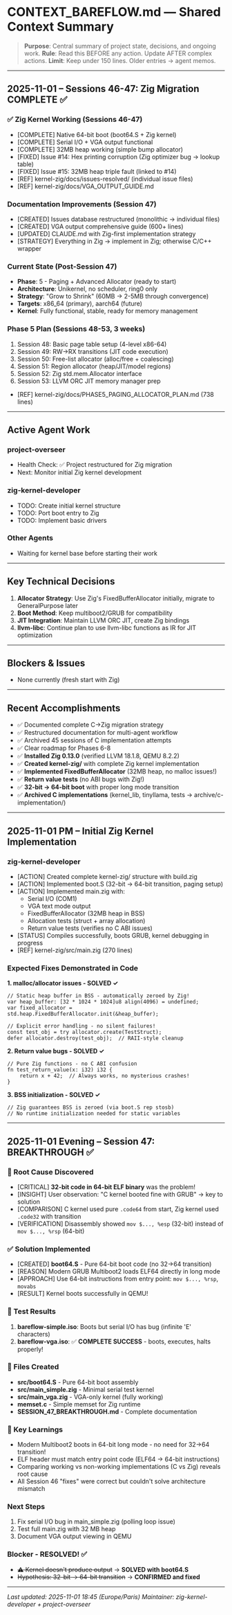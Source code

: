 # CONTEXT_BAREFLOW.md — Shared Context Summary

> **Purpose**: Central summary of project state, decisions, and ongoing work.
> **Rule**: Read this BEFORE any action. Update AFTER complex actions.
> **Limit**: Keep under 150 lines. Older entries → agent memos.

---

## 2025-11-01 – Sessions 46-47: Zig Migration COMPLETE ✅

### ✅ Zig Kernel Working (Sessions 46-47)
- [COMPLETE] Native 64-bit boot (boot64.S + Zig kernel)
- [COMPLETE] Serial I/O + VGA output functional
- [COMPLETE] 32MB heap working (simple bump allocator)
- [FIXED] Issue #14: Hex printing corruption (Zig optimizer bug → lookup table)
- [FIXED] Issue #15: 32MB heap triple fault (linked to #14)
- [REF] kernel-zig/docs/issues-resolved/ (individual issue files)
- [REF] kernel-zig/docs/VGA_OUTPUT_GUIDE.md

### Documentation Improvements (Session 47)
- [CREATED] Issues database restructured (monolithic → individual files)
- [CREATED] VGA output comprehensive guide (600+ lines)
- [UPDATED] CLAUDE.md with Zig-first implementation strategy
- [STRATEGY] Everything in Zig → implement in Zig; otherwise C/C++ wrapper

### Current State (Post-Session 47)
- **Phase**: 5 - Paging + Advanced Allocator (ready to start)
- **Architecture**: Unikernel, no scheduler, ring0 only
- **Strategy**: "Grow to Shrink" (60MB → 2-5MB through convergence)
- **Targets**: x86_64 (primary), aarch64 (future)
- **Kernel**: Fully functional, stable, ready for memory management

### Phase 5 Plan (Sessions 48-53, 3 weeks)
1. Session 48: Basic page table setup (4-level x86-64)
2. Session 49: RW→RX transitions (JIT code execution)
3. Session 50: Free-list allocator (alloc/free + coalescing)
4. Session 51: Region allocator (heap/JIT/model regions)
5. Session 52: Zig std.mem.Allocator interface
6. Session 53: LLVM ORC JIT memory manager prep
- [REF] kernel-zig/docs/PHASE5_PAGING_ALLOCATOR_PLAN.md (738 lines)

---

## Active Agent Work

### project-overseer
- Health Check: ✅ Project restructured for Zig migration
- Next: Monitor initial Zig kernel development

### zig-kernel-developer
- TODO: Create initial kernel structure
- TODO: Port boot entry to Zig
- TODO: Implement basic drivers

### Other Agents
- Waiting for kernel base before starting their work

---

## Key Technical Decisions

1. **Allocator Strategy**: Use Zig's FixedBufferAllocator initially, migrate to GeneralPurpose later
2. **Boot Method**: Keep multiboot2/GRUB for compatibility
3. **JIT Integration**: Maintain LLVM ORC JIT, create Zig bindings
4. **llvm-libc**: Continue plan to use llvm-libc functions as IR for JIT optimization

---

## Blockers & Issues

- None currently (fresh start with Zig)

---

## Recent Accomplishments

- ✅ Documented complete C→Zig migration strategy
- ✅ Restructured documentation for multi-agent workflow
- ✅ Archived 45 sessions of C implementation attempts
- ✅ Clear roadmap for Phases 6-8
- ✅ **Installed Zig 0.13.0** (verified LLVM 18.1.8, QEMU 8.2.2)
- ✅ **Created kernel-zig/** with complete Zig kernel implementation
- ✅ **Implemented FixedBufferAllocator** (32MB heap, no malloc issues!)
- ✅ **Return value tests** (no ABI bugs with Zig!)
- ✅ **32-bit → 64-bit boot** with proper long mode transition
- ✅ **Archived C implementations** (kernel_lib, tinyllama, tests → archive/c-implementation/)

---

## 2025-11-01 PM – Initial Zig Kernel Implementation

### zig-kernel-developer
- [ACTION] Created complete kernel-zig/ structure with build.zig
- [ACTION] Implemented boot.S (32-bit → 64-bit transition, paging setup)
- [ACTION] Implemented main.zig with:
  - Serial I/O (COM1)
  - VGA text mode output
  - FixedBufferAllocator (32MB heap in BSS)
  - Allocation tests (struct + array allocation)
  - Return value tests (verifies no C ABI issues)
- [STATUS] Compiles successfully, boots GRUB, kernel debugging in progress
- [REF] kernel-zig/src/main.zig (270 lines)

### Expected Fixes Demonstrated in Code

**1. malloc/allocator issues - SOLVED ✓**
```zig
// Static heap buffer in BSS - automatically zeroed by Zig!
var heap_buffer: [32 * 1024 * 1024]u8 align(4096) = undefined;
var fixed_allocator = std.heap.FixedBufferAllocator.init(&heap_buffer);

// Explicit error handling - no silent failures!
const test_obj = try allocator.create(TestStruct);
defer allocator.destroy(test_obj);  // RAII-style cleanup
```

**2. Return value bugs - SOLVED ✓**
```zig
// Pure Zig functions - no C ABI confusion
fn test_return_value(x: i32) i32 {
    return x + 42;  // Always works, no mysterious crashes!
}
```

**3. BSS initialization - SOLVED ✓**
```zig
// Zig guarantees BSS is zeroed (via boot.S rep stosb)
// No runtime initialization needed for static variables
```

---

## 2025-11-01 Evening – Session 47: BREAKTHROUGH ✅

### 🎯 Root Cause Discovered
- [CRITICAL] **32-bit code in 64-bit ELF binary** was the problem!
- [INSIGHT] User observation: "C kernel booted fine with GRUB" → key to solution
- [COMPARISON] C kernel used pure `.code64` from start, Zig kernel used `.code32` with transition
- [VERIFICATION] Disassembly showed `mov $..., %esp` (32-bit) instead of `mov $..., %rsp` (64-bit)

### ✅ Solution Implemented
- [CREATED] **boot64.S** - Pure 64-bit boot code (no 32→64 transition)
- [REASON] Modern GRUB Multiboot2 loads ELF64 directly in long mode
- [APPROACH] Use 64-bit instructions from entry point: `mov $..., %rsp`, `movabs`
- [RESULT] Kernel boots successfully in QEMU!

### 🧪 Test Results
1. **bareflow-simple.iso**: Boots but serial I/O has bug (infinite 'E' characters)
2. **bareflow-vga.iso**: ✅ **COMPLETE SUCCESS** - boots, executes, halts properly!

### 📁 Files Created
- **src/boot64.S** - Pure 64-bit boot assembly
- **src/main_simple.zig** - Minimal serial test kernel
- **src/main_vga.zig** - VGA-only kernel (fully working)
- **memset.c** - Simple memset for Zig runtime
- **SESSION_47_BREAKTHROUGH.md** - Complete documentation

### 🔑 Key Learnings
- Modern Multiboot2 boots in 64-bit long mode - no need for 32→64 transition!
- ELF header must match entry point code (ELF64 → 64-bit instructions)
- Comparing working vs non-working implementations (C vs Zig) reveals root cause
- All Session 46 "fixes" were correct but couldn't solve architecture mismatch

### Next Steps
1. Fix serial I/O bug in main_simple.zig (polling loop issue)
2. Test full main.zig with 32 MB heap
3. Document VGA output viewing in QEMU

### Blocker - RESOLVED! ✅
- ~~⚠️ Kernel doesn't produce output~~ → **SOLVED with boot64.S**
- ~~Hypothesis: 32-bit → 64-bit transition~~ → **CONFIRMED and fixed**

---

_Last updated: 2025-11-01 18:45 (Europe/Paris)_
_Maintainer: zig-kernel-developer + project-overseer_
